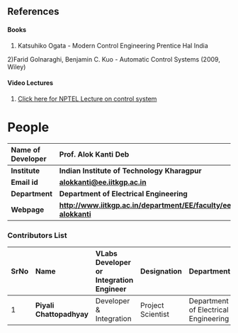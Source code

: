 ## References
#### Books
1) Katsuhiko Ogata - Modern Control Engineering Prentice Hal India

2)Farid Golnaraghi, Benjamin C. Kuo - Automatic Control Systems (2009, Wiley)

#### Video Lectures

1. <a href="https://www.youtube.com/watch?v=vVFDm__CdQw" target="_blank">Click here for NPTEL Lecture on control system</a>
									



# People

<b>Name of Developer | <b> **Prof. Alok Kanti Deb**
:--|:--|
<b> Institute | <b>  **Indian Institute of Technology Kharagpur**
<b> Email id|     <b>  **alokkanti@ee.iitkgp.ac.in**
<b> Department |  **Department of Electrical Engineering**
<b>Webpage| <b> http://www.iitkgp.ac.in/department/EE/faculty/ee-alokkanti

### Contributors List

SrNo | Name | VLabs Developer or Integration Engineer | Designation | Department| Institute
:--|:--|:--|:--|:--|:--|
1 | **Piyali Chattopadhyay** | Developer & Integration | Project Scientist | Department of Electrical Engineering | IIT Kharagpur | 
